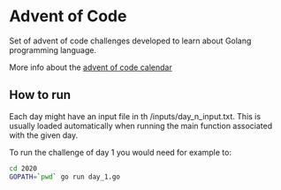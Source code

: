 # Advent of Code

Set of advent of code challenges developed to learn about Golang programming language.

More info about the [advent of code calendar](https://adventofcode.com/2020/)

## How to run

Each day might have an input file in th <yeaar>/inputs/day_n_input.txt. This is usually loaded automatically when running the main function associated with the given day.

To run the challenge of day 1 you would need for example to:

```sh
cd 2020
GOPATH=`pwd` go run day_1.go
```

